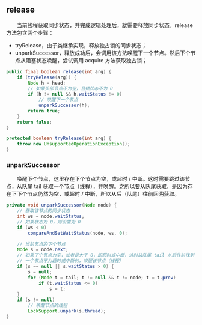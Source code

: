 
## release
　　当前线程获取同步状态，并完成逻辑处理后，就需要释放同步状态。release 方法包含两个步骤：

- tryRelease，由子类继承实现，释放独占锁的同步状态；
- unparkSuccessor，释放成功后，会调用该方法唤醒下一个节点。然后下个节点从阻塞状态唤醒，尝试调用 acquire 方法获取独占锁；

```java
public final boolean release(int arg) {
    if (tryRelease(arg)) {
        Node h = head;
        // 如果头部节点不为空，且锁状态不为 0
        if (h != null && h.waitStatus != 0)
            // 唤醒下一个节点
            unparkSuccessor(h);
        return true;
    }
    return false;
}

protected boolean tryRelease(int arg) {
    throw new UnsupportedOperationException();
}
```

### unparkSuccessor
　　唤醒下个节点，这里存在下个节点为空，或超时 / 中断。这时需要跳过该节点，从队尾 tail 获取一个节点（线程），并唤醒。之所以要从队尾获取，是因为存在下下个节点仍然为空，或超时 / 中断，所以从后（队尾）往前回溯获取。

```java
private void unparkSuccessor(Node node) {
    // 获取该节点的同步状态
    int ws = node.waitStatus;
    // 如果状态为 0，则设置为 0
    if (ws < 0)
        compareAndSetWaitStatus(node, ws, 0);

    // 当前节点的下个节点
    Node s = node.next;
    // 如果下个节点为空，或者是大于 0，即超时或中断，这时从队尾 tail 从后往前找到
    // 一个节点不为超时或中断的，唤醒该节点（线程）
    if (s == null || s.waitStatus > 0) {
        s = null;
        for (Node t = tail; t != null && t != node; t = t.prev)
            if (t.waitStatus <= 0)
                s = t;
    }
    if (s != null)
        // 唤醒节点的线程
        LockSupport.unpark(s.thread);
}
```
